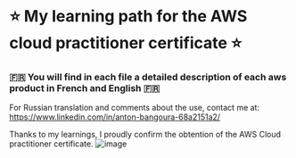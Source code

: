 # :star: My learning path for the AWS cloud practitioner certificate :star:


### :fr: You will find in each file a detailed description of each aws product in French and English :fr:
For Russian translation and comments about the use, contact me at: https://www.linkedin.com/in/anton-bangoura-68a2151a2/

Thanks to my learnings, I proudly confirm the obtention of the AWS Cloud practitioner certificate.
![image](https://github.com/AntonBangoura/AWS_certification_documentation/assets/103506746/665273a9-3c62-4254-94ca-5dac0a6eb8ba)

